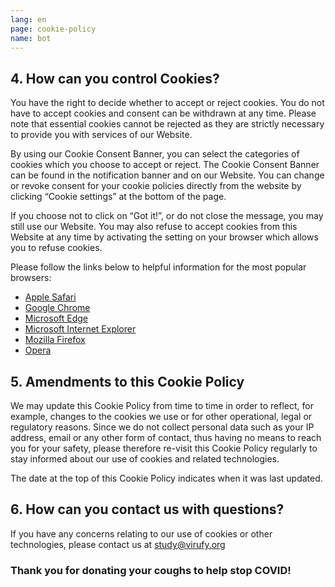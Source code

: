 ```yaml
---
lang: en
page: cookie-policy
name: bot
---
```


<p class="pt-4 pb-8"></p>

## 4. How can you control Cookies?

<p class="mb-4">You have the right to decide whether to accept or reject cookies. You do not have to accept cookies and consent can be withdrawn at any time. Please note that essential cookies cannot be rejected as they are strictly necessary to provide you with services of our Website. </p>

<p class="mb-4">By using our Cookie Consent Banner, you can select the categories of cookies which you choose to accept or reject. The Cookie Consent Banner can be found in the notification banner and on our Website. You can change or revoke consent for your cookie policies directly from the website by clicking “Cookie settings” at the bottom of the page.</p>

<p class="mb-4">If you choose not to click on “Got it!”, or do not close the message, you may still use our Website. You may also refuse to accept cookies from this Website at any time by activating the setting on your browser which allows you to refuse cookies.</p>



<p class="mb-4">
Please follow the links below to helpful information for the most popular browsers:</p>
<ul>
<li><a class="" href="https://support.apple.com/en-us/HT201265">Apple Safari</a></li>
<li><a class="" href="https://support.google.com/chrome/answer/95647?co=GENIE.Platform%3DDesktop&hl">Google Chrome</a></li>
<li><a class="" href="https://support.microsoft.com/en-us/help/10607/microsoft-edge-view-delete-browser-history">Microsoft Edge</a></li> 
<li><a class="" href="https://support.microsoft.com/en-gb/help/17442/windows-internet-explorer-delete-manag
e-cookies">Microsoft Internet Explorer</a></li> 
<li><a class="" href="https://support.mozilla.org/en-US/kb/enable-and-disable-cookies-website-preferences">Mozilla Firefox</a></li>
<li><a class="" href="https://blogs.opera.com/news/2015/08/how-to-manage-cookies-in-opera/">Opera</a></li>
</ul>


## 5. Amendments to this Cookie Policy

<p class="mb-4">We may update this Cookie Policy from time to time in order to reflect, for example, changes to the cookies we use or for other operational, legal or regulatory reasons. Since we do not collect personal data such as your IP address, email or any other form of contact, thus having no means to reach you for your safety, please therefore re-visit this Cookie Policy regularly to stay informed about our use of cookies and related technologies.</p>

<p class="mb-4">The date at the top of this Cookie Policy indicates when it was last updated.</p>


## 6. How can you contact us with questions?

<p class="mb-4">If you have any concerns relating to our use of cookies or other technologies, please contact us at 
<a class="block" href="study@virufy.org">study@virufy.org</a></p> 

### <p class="mb-4 text-center">Thank you for donating your coughs to help stop COVID!</p>
